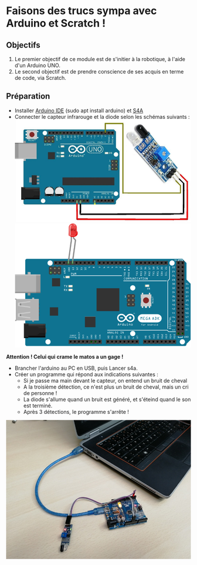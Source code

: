 

# Faisons des trucs sympa avec Arduino et Scratch !



## Objectifs

1. Le premier objectif de ce module est de s'initier à la robotique, à l'aide d'un Arduino UNO.
2. Le second objectif est de prendre conscience de ses acquis en terme de code, via Scratch.



## Préparation

+ Installer [Arduino IDE](https://www.arduino.cc/) (sudo apt install arduino) et [S4A](http://s4a.cat)
+ Connecter le capteur infrarouge et la diode selon les schémas suivants :
![infrared module wiring](https://github.com/SimplonAuch2/S4A/blob/master/infrared.resized.jpg "Comment brancher le détecteur infrarouge ?")
![LED wiring](https://github.com/SimplonAuch2/S4A/blob/master/led.resized.png "Comment brancher la diode ?")

**Attention ! Celui qui crame le matos a un gage !**

+ Brancher l'arduino au PC en USB, puis Lancer s4a.
+ Créer un programme qui répond aux indications suivantes :
  + Si je passe ma main devant le capteur, on entend un bruit de cheval
  + A la troisième détection, ce n'est plus un bruit de cheval, mais un cri de personne !
  + La diode s'allume quand un bruit est généré, et s'éteind quand le son est terminé.
  + Après 3 détections, le programme s'arrête !


![Le projet](https://github.com/SimplonAuch2/S4A/blob/master/IMG_20180719_123834.resized.jpg "Le projet")
